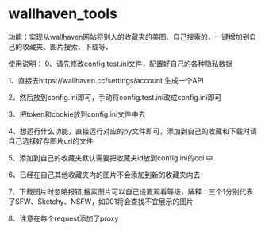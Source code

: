 # wallhaven_tools
功能：实现从wallhaven网站将别人的收藏夹的美图、自己搜索的，一键增加到自己的收藏夹、图片搜索、下载等、

使用说明：
0、请先修改config.test.ini文件，配置好自己的各种隐私数据

1、直接去https://wallhaven.cc/settings/account 生成一个API

2、然后放到config.ini即可，手动将config.test.ini改成config.ini即可

3、把token和cookie放到config.ini文件中去

4、想运行什么功能，直接运行对应的py文件即可，添加到自己的收藏和下载时请自己选择好存图片url的文件

5、添加到自己的收藏夹默认需要把收藏夹id放到config.ini的coll中

6、已经在自己其他收藏夹内的图片不会添加到新的收藏夹内去

7、下载图片时忽略报错,搜索图片可以自己设置观看等级，解释：三个1分别代表了SFW、Sketchy、NSFW，如001将会查找不宜展示的图片

8、注意在每个request添加了proxy

